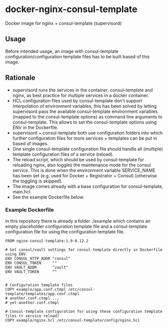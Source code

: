 # docker-nginx-consul-template
Docker image for nginx + consul-template (supervisord)


Usage
-----
Before intended usage, an image with consul-template configuration/configuration template files has to be built based of this image.


Rationale
---------
- supervisord runs the services in the container, consul-template and nginx, as best practice for multiple services in a docker container.
- HCL configuration files used by consul-template don't support interpolation of environment variables, 
  this has been solved by letting supervisord pass the available consul-template environment variables 
  (mapped to the consul-template options) as command line arguments to consul-template.
  This allows to set the consul-template options using ENV in the Dockerfile.
- supervisord + consul-template both use configuration folders into which further configuration files for more services + templates can be put in based of images.
- One single consul-template configuration file should handle all (multiple) template configuration files of a service (reload).
- The reload script, which should be used by consul-template for reloading nginx, also toggles the maintenance mode for the consul service. This is done when the environment variable SERVICE_NAME has been set (e.g. used for Docker + Registrator + Consul) (otherwise the toggling is skipped).
- The image comes already with a base configuration for consul-template, main.hcl.
- See the example Dockerfile below.


### Example Dockerfile
In this repository there is already a folder ./example which contains 
an empty placeholder configuration template file 
and a consul-template configuration file for using the configuration template file.

````
FROM nginx-consul-template:1.9-0.12.2

# Set consul/vault settings for consul-template directly in Dockerfile using ENV
ENV CONSUL_HTTP_ADDR "consul"
ENV CONSUL_TOKEN     ""
ENV VAULT_ADDR       "vault"
ENV VAULT_TOKEN      ""


# Configuration template files
COPY example/app.conf.ctmpl /etc/consul-template/templates/app.conf.ctmpl
# another.conf.ctmpl ...
# yet-another.conf.ctmpl

# Consul-template configuration for using these configuration template files (+ service reload)
COPY example/nginx.hcl /etc/consul-template/config/nginx.hcl

````
